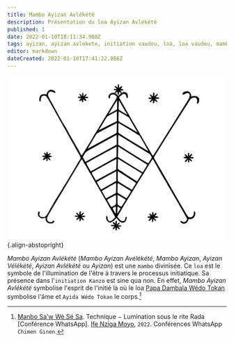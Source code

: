 ```yaml
---
title: Mambo Ayizan Avlékété
description: Présentation du loa Ayizan Avlékété
published: 1
date: 2022-01-10T18:11:34.908Z
tags: ayizan, ayizan avlekete, initiation vaudou, loa, loa vaudou, mambo, mambo ayizan, mambo ayizan avlekete, palme
editor: markdown
dateCreated: 2022-01-10T17:41:22.866Z
---
```


![ayizan-velekete.png](/images/symboles/veve/ayizan-velekete.png){.align-abstopright}

*Mambo Ayizan Avlékété* (*Mambo Ayizan Avélékété*, *Mambo Ayizan*, *Ayizan Vélékété*, *Ayizan Avlékété* ou *Ayizan*) est une `mambo` divinisée.
Ce `loa` est le symbole de l'illumination de l'être à travers le processus initiatique. Sa présence dans l'`initiation Kanzo` est sine qua non. En effet, *Mambo Ayizan Avlékété* symbolise l'esprit de l'initié là où le loa [Papa Dambala Wédo Tokan](/fr/encyclopedie/dambala-wedo-tokan) symbolise l'âme et `Ayida Wédo Tokan` le corps.[^1]

[^1]:  [Manbo Sa'w Wè Sé Sa](https://www.facebook.com/rosmywaystv). Technique − Lumination sous le rite Rada [Conférence WhatsApp]. [Ife Nziga Moyo](https://www.facebook.com/IF%C3%89-Nzinga-Moyo-102447998373899/), `2022`. Conférences WhatsApp `Chimen Ginen`.